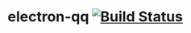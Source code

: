 # electron-qq [![Build Status](https://travis-ci.org/lavenderx/electron-qq.svg?branch=master)](https://travis-ci.org/lavenderx/electron-qq)
